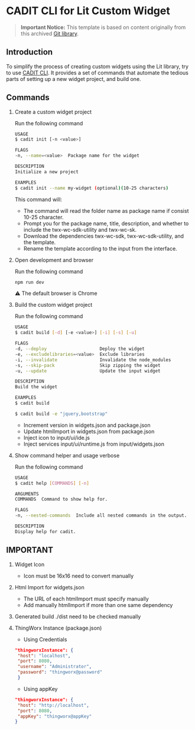# CADIT CLI for Lit Custom Widget

> **Important Notice:**
> This template is based on content originally from this archived [Git library](http://192.168.7.176/projectteam/rnd/thingworx-custom-widget/template-generator).

## Introduction

To simplify the process of creating custom widgets using the Lit library, try to use <a href="http://192.168.7.176/projectteam/rnd/thingworx-custom-widget/cli-custom-widget" title="Git library" target="_blank">CADIT CLI</a>.  It provides a set of commands that automate the tedious parts of setting up a new widget project, and build one.

## Commands

1. Create a custom widget project

   Run the following command

   ```bash
   USAGE
   $ cadit init [-n <value>]

   FLAGS
   -n, --name=<value>  Package name for the widget

   DESCRIPTION
   Initialize a new project

   EXAMPLES
   $ cadit init --name my-widget (optional)(10-25 characters)
   ```

   This command will:

   - The command will read the folder name as package name if consist 10-25 character.
   - Prompt you for the package name, title, description, and whether to include the twx-wc-sdk-utility and twx-wc-sk.
   - Download the dependencies twx-wc-sdk, twx-wc-sdk-utility, and the template.
   - Rename the template according to the input from the interface.

2. Open development and browser

   Run the following command

   ```bash
   npm run dev
   ```

   :warning: The default browser is Chrome

3. Build the custom widget project

   Run the following command

   ```bash
   USAGE
   $ cadit build [-d] [-e <value>] [-i] [-s] [-u]

   FLAGS
   -d, --deploy                    Deploy the widget
   -e, --excludelibraries=<value>  Exclude libraries
   -i, --invalidate                Invalidate the node_modules
   -s, --skip-pack                 Skip zipping the widget
   -u, --update                    Update the input widget

   DESCRIPTION
   Build the widget

   EXAMPLES
   $ cadit build

   $ cadit build -e "jquery,bootstrap"
   ```

   - Increment version in widgets.json and package.json
   - Update htmlImport in widgets.json from package.json
   - Inject icon to input/ui/ide.js
   - Inject services input/ui/runtime.js from input/widgets.json

4. Show command helper and usage verbose

   Run the following command

   ```bash
   USAGE
   $ cadit help [COMMANDS] [-n]

   ARGUMENTS
   COMMANDS  Command to show help for.

   FLAGS
   -n, --nested-commands  Include all nested commands in the output.

   DESCRIPTION
   Display help for cadit.
   ```

## IMPORTANT

1. Widget Icon
   - Icon must be 16x16 need to convert manually
2. Html Import for widgets.json
   - The URL of each htmlImport must specify manually
   - Add manually htmlImport if more than one same dependency
3. Generated build ./dist need to be checked manually
4. ThingWorx Instance (package.json)
   - Using Credentials

   ```json
   "thingworxInstance": {
    "host": "localhost",
    "port": 8080,
    "username": "Administrator",
    "password": "thingworx@password"
    }
   ```

   - Using appKey

   ```json
   "thingworxInstance": {
    "host": "http://localhost",
    "port": 8080,
    "appKey": "thingworx@appKey"
   }
   ```
